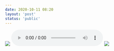 ```yaml
---
date: 2020-10-11 08:20
layout: 'post'
status: 'public'
---
```

![](https://cdn.pixabay.com/photo/2020/10/14/01/18/winter-5653129_1280.jpg)
<audio src="https://music.163.com/song/media/outer/url?id=536809" loop controls></audio>
![](https://album.besunny.life/fellas/%E5%80%AA%E5%AE%81/2018-03-21%20105618.jpg)